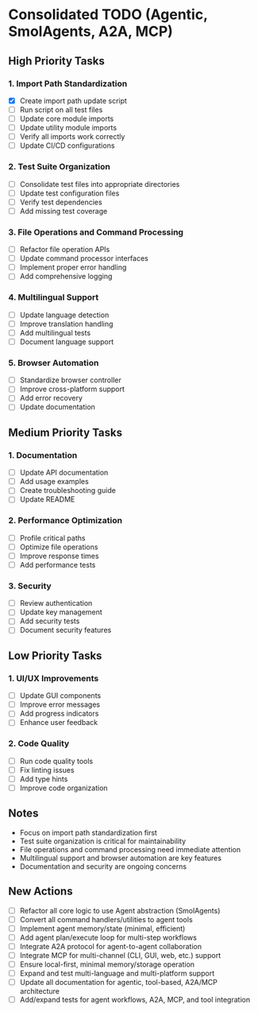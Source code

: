 # Consolidated TODO (Agentic, SmolAgents, A2A, MCP)

## High Priority Tasks

### 1. Import Path Standardization
- [x] Create import path update script
- [ ] Run script on all test files
- [ ] Update core module imports
- [ ] Update utility module imports
- [ ] Verify all imports work correctly
- [ ] Update CI/CD configurations

### 2. Test Suite Organization
- [ ] Consolidate test files into appropriate directories
- [ ] Update test configuration files
- [ ] Verify test dependencies
- [ ] Add missing test coverage

### 3. File Operations and Command Processing
- [ ] Refactor file operation APIs
- [ ] Update command processor interfaces
- [ ] Implement proper error handling
- [ ] Add comprehensive logging

### 4. Multilingual Support
- [ ] Update language detection
- [ ] Improve translation handling
- [ ] Add multilingual tests
- [ ] Document language support

### 5. Browser Automation
- [ ] Standardize browser controller
- [ ] Improve cross-platform support
- [ ] Add error recovery
- [ ] Update documentation

## Medium Priority Tasks

### 1. Documentation
- [ ] Update API documentation
- [ ] Add usage examples
- [ ] Create troubleshooting guide
- [ ] Update README

### 2. Performance Optimization
- [ ] Profile critical paths
- [ ] Optimize file operations
- [ ] Improve response times
- [ ] Add performance tests

### 3. Security
- [ ] Review authentication
- [ ] Update key management
- [ ] Add security tests
- [ ] Document security features

## Low Priority Tasks

### 1. UI/UX Improvements
- [ ] Update GUI components
- [ ] Improve error messages
- [ ] Add progress indicators
- [ ] Enhance user feedback

### 2. Code Quality
- [ ] Run code quality tools
- [ ] Fix linting issues
- [ ] Add type hints
- [ ] Improve code organization

## Notes
- Focus on import path standardization first
- Test suite organization is critical for maintainability
- File operations and command processing need immediate attention
- Multilingual support and browser automation are key features
- Documentation and security are ongoing concerns

## New Actions

- [ ] Refactor all core logic to use Agent abstraction (SmolAgents)
- [ ] Convert all command handlers/utilities to agent tools
- [ ] Implement agent memory/state (minimal, efficient)
- [ ] Add agent plan/execute loop for multi-step workflows
- [ ] Integrate A2A protocol for agent-to-agent collaboration
- [ ] Integrate MCP for multi-channel (CLI, GUI, web, etc.) support
- [ ] Ensure local-first, minimal memory/storage operation
- [ ] Expand and test multi-language and multi-platform support
- [ ] Update all documentation for agentic, tool-based, A2A/MCP architecture
- [ ] Add/expand tests for agent workflows, A2A, MCP, and tool integration 